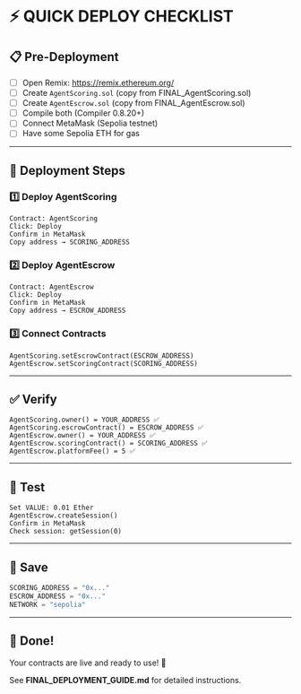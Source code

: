 # ⚡ QUICK DEPLOY CHECKLIST

## 📋 Pre-Deployment

- [ ] Open Remix: https://remix.ethereum.org/
- [ ] Create `AgentScoring.sol` (copy from FINAL_AgentScoring.sol)
- [ ] Create `AgentEscrow.sol` (copy from FINAL_AgentEscrow.sol)
- [ ] Compile both (Compiler 0.8.20+)
- [ ] Connect MetaMask (Sepolia testnet)
- [ ] Have some Sepolia ETH for gas

---

## 🚀 Deployment Steps

### 1️⃣ Deploy AgentScoring
```
Contract: AgentScoring
Click: Deploy
Confirm in MetaMask
Copy address → SCORING_ADDRESS
```

### 2️⃣ Deploy AgentEscrow
```
Contract: AgentEscrow
Click: Deploy
Confirm in MetaMask
Copy address → ESCROW_ADDRESS
```

### 3️⃣ Connect Contracts
```
AgentScoring.setEscrowContract(ESCROW_ADDRESS)
AgentEscrow.setScoringContract(SCORING_ADDRESS)
```

---

## ✅ Verify

```
AgentScoring.owner() = YOUR_ADDRESS ✅
AgentScoring.escrowContract() = ESCROW_ADDRESS ✅
AgentEscrow.owner() = YOUR_ADDRESS ✅
AgentEscrow.scoringContract() = SCORING_ADDRESS ✅
AgentEscrow.platformFee() = 5 ✅
```

---

## 🧪 Test

```
Set VALUE: 0.01 Ether
AgentEscrow.createSession()
Confirm in MetaMask
Check session: getSession(0)
```

---

## 💾 Save

```javascript
SCORING_ADDRESS = "0x..."
ESCROW_ADDRESS = "0x..."
NETWORK = "sepolia"
```

---

## 🎯 Done!

Your contracts are live and ready to use! 🎉

See **FINAL_DEPLOYMENT_GUIDE.md** for detailed instructions.
